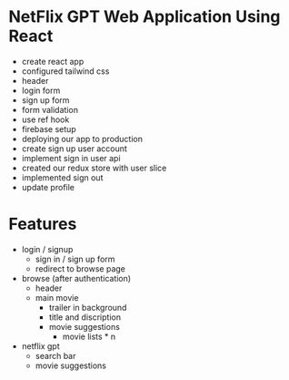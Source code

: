 # NetFlix GPT Web Application Using React

- create react app
- configured tailwind css
- header
- login form
- sign up form
- form validation
- use ref hook
- firebase setup
- deploying our app to production
- create sign up user account
- implement sign in user api
- created our redux store with user slice
- implemented sign out
- update profile


# Features

- login / signup 
    - sign in  / sign up form
    - redirect to browse page
- browse (after authentication)
    - header
    - main movie
        - trailer in background
        - title and discription
        - movie suggestions
            - movie lists * n
- netflix gpt
    - search bar
    - movie suggestions